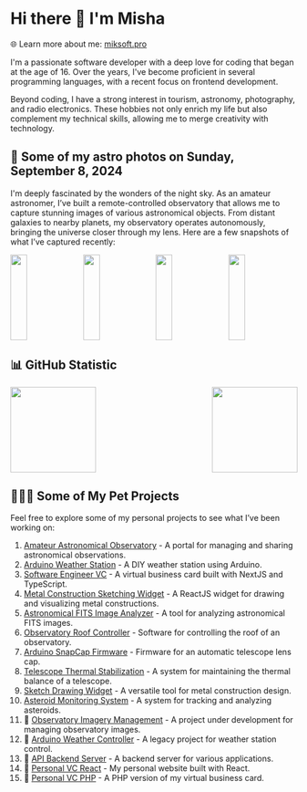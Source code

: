 # Hi there 👋 I'm Misha
🌐 Learn more about me: [miksoft.pro](https://miksoft.pro)

I'm a passionate software developer with a deep love for coding that began at the age of 16. Over the years, I've become proficient in several programming languages, with a recent focus on frontend development.

Beyond coding, I have a strong interest in tourism, astronomy, photography, and radio electronics. These hobbies not only enrich my life but also complement my technical skills, allowing me to merge creativity with technology.

## 🔭 Some of my astro photos on Sunday, September 8, 2024

I'm deeply fascinated by the wonders of the night sky. As an amateur astronomer, I’ve built a remote-controlled observatory that allows me to capture stunning images of various astronomical objects. From distant galaxies to nearby planets, my observatory operates autonomously, bringing the universe closer through my lens. Here are a few snapshots of what I’ve captured recently:

<div style="display: flex; justify-content: space-between;">
   <img src="https://api.astro.miksoft.pro/photos/IC_1396-2023.06.28_thumb.jpg" alt="" style="width: 24%; height: 150px; object-fit: cover;" />
   <img src="https://api.astro.miksoft.pro/photos/IC_1805-2021.05.31_thumb.jpg" alt="" style="width: 24%; height: 150px; object-fit: cover;" />
   <img src="https://api.astro.miksoft.pro/photos/M_82-2023.07.20_thumb.jpg" alt="" style="width: 24%; height: 150px; object-fit: cover;" />
   <img src="https://api.astro.miksoft.pro/photos/M51-625m-2022.05.15_thumb.jpg" alt="" style="width: 24%; height: 150px; object-fit: cover;" />
</div>

## 📊 GitHub Statistic

<div style="display: flex; justify-content: space-between; flex-wrap: nowrap;">
  <img src="https://github-readme-stats.vercel.app/api?username=miksrv&show_icons=true&theme=slateorange&hide_title=true&include_all_commits=true&count_private=true" style="height: 150px;" />
  <img src="https://github-readme-stats.vercel.app/api/top-langs/?username=miksrv&langs_count=6&layout=compact&theme=slateorange" style="height: 150px;" />
</div>

## 👨🏻‍💻 Some of My Pet Projects

Feel free to explore some of my personal projects to see what I’ve been working on:

1. [Amateur Astronomical Observatory](https://github.com/miksrv/astronomy-portal) - A portal for managing and sharing astronomical observations.
2. [Arduino Weather Station](https://github.com/miksrv/arduino-weather-station) - A DIY weather station using Arduino.
3. [Software Engineer VC](https://github.com/miksrv/nextjs-vcard-project) - A virtual business card built with NextJS and TypeScript.
4. [Metal Construction Sketching Widget](https://github.com/miksrv/sketch-drawing-widget) - A ReactJS widget for drawing and visualizing metal constructions.
5. [Astronomical FITS Image Analyzer](https://github.com/miksrv/astronomy-fits-parser) - A tool for analyzing astronomical FITS images.
6. [Observatory Roof Controller](https://github.com/miksrv/indi-rollroof-controller) - Software for controlling the roof of an observatory.
7. [Arduino SnapCap Firmware](https://github.com/miksrv/arduino-snapcap) - Firmware for an automatic telescope lens cap.
8. [Telescope Thermal Stabilization](https://github.com/miksrv/telescope_thermal_stabilization) - A system for maintaining the thermal balance of a telescope.
9. [Sketch Drawing Widget](https://github.com/miksrv/sketch-drawing-widget) - A versatile tool for metal construction design.
10. [Asteroid Monitoring System](https://github.com/miksrv/asteroid-monitoring) - A system for tracking and analyzing asteroids.
11. 🚧 [Observatory Imagery Management](https://github.com/miksrv/observatory) - A project under development for managing observatory images.
12. 🚧 [Arduino Weather Controller](https://github.com/miksrv/arduino-weather-station-old) - A legacy project for weather station control.
13. 🚧 [API Backend Server](https://github.com/miksrv/api-backend) - A backend server for various applications.
14. 🚧 [Personal VC React](https://github.com/miksrv/react-personal-webpage) - My personal website built with React.
15. 🚧 [Personal VC PHP](https://github.com/miksrv/vcard) - A PHP version of my virtual business card.
